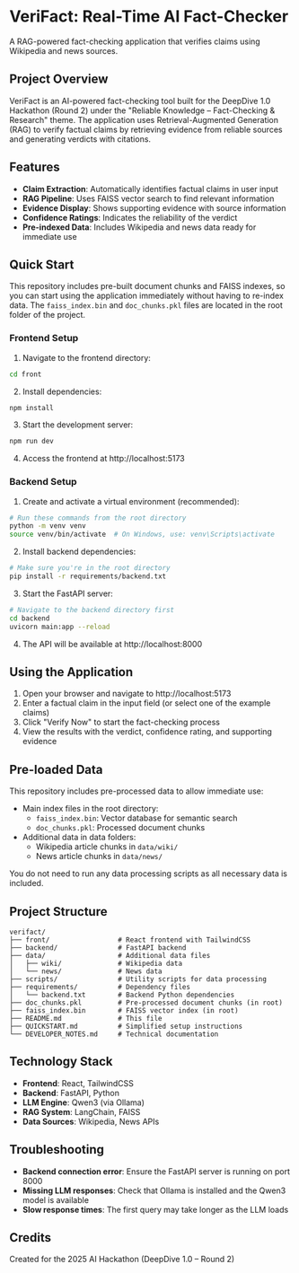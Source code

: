 # VeriFact: Real-Time AI Fact-Checker

A RAG-powered fact-checking application that verifies claims using Wikipedia and news sources.

## Project Overview

VeriFact is an AI-powered fact-checking tool built for the DeepDive 1.0 Hackathon (Round 2) under the "Reliable Knowledge – Fact-Checking & Research" theme. The application uses Retrieval-Augmented Generation (RAG) to verify factual claims by retrieving evidence from reliable sources and generating verdicts with citations.

## Features

- **Claim Extraction**: Automatically identifies factual claims in user input
- **RAG Pipeline**: Uses FAISS vector search to find relevant information
- **Evidence Display**: Shows supporting evidence with source information
- **Confidence Ratings**: Indicates the reliability of the verdict
- **Pre-indexed Data**: Includes Wikipedia and news data ready for immediate use

## Quick Start

This repository includes pre-built document chunks and FAISS indexes, so you can start using the application immediately without having to re-index data. The `faiss_index.bin` and `doc_chunks.pkl` files are located in the root folder of the project.

### Frontend Setup

1. Navigate to the frontend directory:
```bash
cd front
```

2. Install dependencies:
```bash
npm install
```

3. Start the development server:
```bash
npm run dev
```

4. Access the frontend at http://localhost:5173

### Backend Setup

1. Create and activate a virtual environment (recommended):
```bash
# Run these commands from the root directory
python -m venv venv
source venv/bin/activate  # On Windows, use: venv\Scripts\activate
```

2. Install backend dependencies:
```bash
# Make sure you're in the root directory
pip install -r requirements/backend.txt
```

3. Start the FastAPI server:
```bash
# Navigate to the backend directory first
cd backend
uvicorn main:app --reload
```

4. The API will be available at http://localhost:8000

## Using the Application

1. Open your browser and navigate to http://localhost:5173
2. Enter a factual claim in the input field (or select one of the example claims)
3. Click "Verify Now" to start the fact-checking process
4. View the results with the verdict, confidence rating, and supporting evidence

## Pre-loaded Data

This repository includes pre-processed data to allow immediate use:
- Main index files in the root directory:
  - `faiss_index.bin`: Vector database for semantic search
  - `doc_chunks.pkl`: Processed document chunks
- Additional data in data folders:
  - Wikipedia article chunks in `data/wiki/`
  - News article chunks in `data/news/`

You do not need to run any data processing scripts as all necessary data is included.

## Project Structure

```
verifact/
├── front/                 # React frontend with TailwindCSS
├── backend/               # FastAPI backend
├── data/                  # Additional data files
│   ├── wiki/              # Wikipedia data
│   └── news/              # News data
├── scripts/               # Utility scripts for data processing
├── requirements/          # Dependency files
│   └── backend.txt        # Backend Python dependencies
├── doc_chunks.pkl         # Pre-processed document chunks (in root)
├── faiss_index.bin        # FAISS vector index (in root)
├── README.md              # This file
├── QUICKSTART.md          # Simplified setup instructions
└── DEVELOPER_NOTES.md     # Technical documentation
```

## Technology Stack

- **Frontend**: React, TailwindCSS
- **Backend**: FastAPI, Python
- **LLM Engine**: Qwen3 (via Ollama)
- **RAG System**: LangChain, FAISS
- **Data Sources**: Wikipedia, News APIs

## Troubleshooting

- **Backend connection error**: Ensure the FastAPI server is running on port 8000
- **Missing LLM responses**: Check that Ollama is installed and the Qwen3 model is available
- **Slow response times**: The first query may take longer as the LLM loads

## Credits

Created for the 2025 AI Hackathon (DeepDive 1.0 – Round 2)
